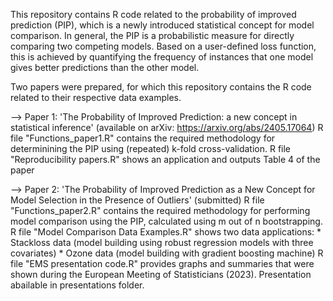 This repository contains R code related to the probability of improved prediction (PIP), which is a newly introduced statistical concept for model comparison. In general, the PIP is a probabilistic measure for directly comparing two competing models. Based on a user-defined loss function, this is achieved by quantifying the frequency of instances 
that one model gives better predictions than the other model. 

Two papers were prepared, for which this repository contains the R code related to their respective data examples.

--> Paper 1: 'The Probability of Improved Prediction: a new concept in statistical inference'  (available on arXiv: https://arxiv.org/abs/2405.17064)
            R file "Functions_paper1.R" contains the required methodology for determinining the PIP using (repeated) k-fold cross-validation. 
            R file "Reproducibility papers.R" shows an application and outputs Table 4 of the paper


--> Paper 2: 'The Probability of Improved Prediction as a New Concept for Model Selection in the Presence of Outliers' (submitted)
            R file "Functions_paper2.R" contains the required methodology for performing model comparison using the PIP, calculated using m out of n bootstrapping.
            R file "Model Comparison Data Examples.R" shows two data applications:
                    * Stackloss data (model building using robust regression models with three covariates) 
                    * Ozone data (model building with gradient boosting machine)
            R file "EMS presentation code.R" provides graphs and summaries that were shown during the European Meeting of Statisticians (2023). Presentation abailable in presentations folder.

            
                            
